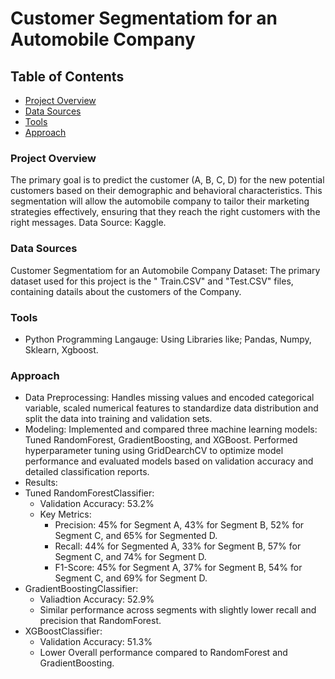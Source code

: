 # Customer Segmentatiom for an Automobile Company

## Table of Contents

- [Project Overview](#project-overview)
- [Data Sources](#data-sources)
- [Tools](#tools)
- [Approach](#approach)

### Project Overview

The primary goal is to predict the customer (A, B, C, D) for the new potential customers based on their demographic and behavioral characteristics. This segmentation will allow the automobile company to tailor their marketing strategies effectively, ensuring that they reach the right customers with the right messages. Data Source: Kaggle.

### Data Sources

Customer Segmentatiom for an Automobile Company Dataset: The primary dataset used for this project is the " Train.CSV" and "Test.CSV" files, containing datails about the customers of the Company.

### Tools

- Python Programming Langauge: Using Libraries like; Pandas, Numpy, Sklearn, Xgboost.
 
### Approach
-	Data Preprocessing: Handles missing values and encoded categorical variable, scaled numerical features to standardize data distribution and split the data into training and validation sets.
-	Modeling: Implemented and compared three machine learning models: Tuned RandomForest, GradientBoosting, and XGBoost. Performed hyperparameter tuning using GridDearchCV to optimize model performance and evaluated models based on validation accuracy and detailed classification reports.
-	Results:
- Tuned RandomForestClassifier: 
  - Validation Accuracy: 53.2%
  - Key Metrics:
       - Precision: 45% for Segment A, 43% for Segment B, 52% for Segment C, and 65% for Segmented D.
       - Recall: 44% for Segmented A, 33% for Segment B, 57% for Segment C, and 74% for Segment D.
       - F1-Score: 45% for Segment A, 37% for Segment B, 54% for Segment C, and 69% for Segment D.
- GradientBoostingClassifier:
  - Valiadtion Accuracy: 52.9%
  - Similar performance across segments with slightly lower recall and precision that RandomForest.
- XGBoostClassifier:
  - Validation Accuracy: 51.3%
  - Lower Overall performance compared to RandomForest and GradientBoosting.
